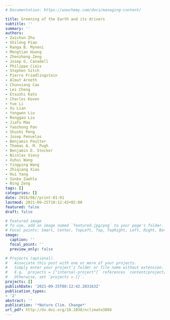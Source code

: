 ```yaml
---
# Documentation: https://wowchemy.com/docs/managing-content/

title: Greening of the Earth and its drivers
subtitle: ''
summary: ''
authors:
- Zaichun Zhu
- Shilong Piao
- Ranga B. Myneni
- Mengtian Huang
- Zhenzhong Zeng
- Josep G. Canadell
- Philippe Ciais
- Stephen Sitch
- Pierre Friedlingstein
- Almut Arneth
- Chunxiang Cao
- Lei Cheng
- Etsushi Kato
- Charles Koven
- Yue Li
- Xu Lian
- Yongwen Liu
- Ronggao Liu
- Jiafu Mao
- Yaozhong Pan
- Shushi Peng
- Josep Penuelas
- Benjamin Poulter
- Thomas A. M. Pugh
- Benjamin D. Stocker
- Nicolas Viovy
- Xuhui Wang
- Yingping Wang
- Zhiqiang Xiao
- Hui Yang
- Sonke Zaehle
- Ning Zeng
tags: []
categories: []
date: 2016/08//print-01-01
lastmod: 2021-09-25T10:12:42+02:00
featured: false
draft: false

# Featured image
# To use, add an image named `featured.jpg/png` to your page's folder.
# Focal points: Smart, Center, TopLeft, Top, TopRight, Left, Right, BottomLeft, Bottom, BottomRight.
image:
  caption: ''
  focal_point: ''
  preview_only: false

# Projects (optional).
#   Associate this post with one or more of your projects.
#   Simply enter your project's folder or file name without extension.
#   E.g. `projects = ["internal-project"]` references `content/project/deep-learning/index.md`.
#   Otherwise, set `projects = []`.
projects: []
publishDate: '2021-09-25T08:12:42.203163Z'
publication_types:
- '2'
abstract: ''
publication: '*Nature Clim. Change*'
url_pdf: http://dx.doi.org/10.1038/nclimate3004
---
```

